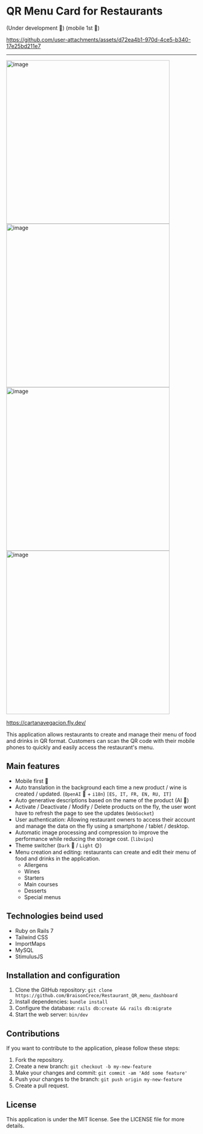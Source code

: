# QR Menu Card for Restaurants 
(Under development 🔨)
(mobile 1st 📱)

https://github.com/user-attachments/assets/d72ea4b1-970d-4ce5-b340-17e25bd211e7

---

<img width="432" alt="image" src="https://github.com/user-attachments/assets/a8ecccf5-4f44-4639-8c9b-3117392d4463">
<img width="432" alt="image" src="https://github.com/user-attachments/assets/9ae58413-a1eb-4bb0-bb5e-0426640510ac">
<img width="432" alt="image" src="https://github.com/user-attachments/assets/6ea2c41e-dfbe-41a9-9bc2-d54bb7ce2b3a">
<img width="432" alt="image" src="https://github.com/user-attachments/assets/c64a29b0-d8d8-4315-b8be-ed26d88f79ea">

https://cartanavegacion.fly.dev/

This application allows restaurants to create and manage their menu of food and drinks in QR format. Customers can scan the QR code with their mobile phones to quickly and easily access the restaurant's menu.

## Main features

- Mobile first 📲
- Auto translation in the background each time a new product / wine is created / updated. (`OpenAI` 🔮 + `i18n`) `[ES, IT, FR, EN, RU, IT]`
- Auto generative descriptions based on the name of the product (AI 🔮)
- Activate / Deactivate / Modify / Delete products on the fly, the user wont have to refresh the page to see the updates (`WebSocket`)
- User authentication: Allowing restaurant owners to access their account and manage the data on the fly using a smartphone / tablet / desktop.
- Automatic image processing and compression to improve the performance while reducing the storage cost. (`libvips`)
- Theme switcher (`Dark` 🌙 / `Light` 🌞)
- Menu creation and editing: restaurants can create and edit their menu of food and drinks in the application.
    - Allergens
    - Wines
    - Starters
    - Main courses
    - Desserts
    - Special menus

## Technologies beind used

- Ruby on Rails 7
- Tailwind CSS
- ImportMaps
- MySQL
- StimulusJS

## Installation and configuration

1. Clone the GitHub repository: `git clone https://github.com/BraisonCrece/Restaurant_QR_menu_dashboard`
2. Install dependencies: `bundle install`
3. Configure the database: `rails db:create && rails db:migrate`
4. Start the web server: `bin/dev`

## Contributions

If you want to contribute to the application, please follow these steps:

1. Fork the repository.
2. Create a new branch: `git checkout -b my-new-feature`
3. Make your changes and commit: `git commit -am 'Add some feature'`
4. Push your changes to the branch: `git push origin my-new-feature`
5. Create a pull request.

## License

This application is under the MIT license. See the LICENSE file for more details.
